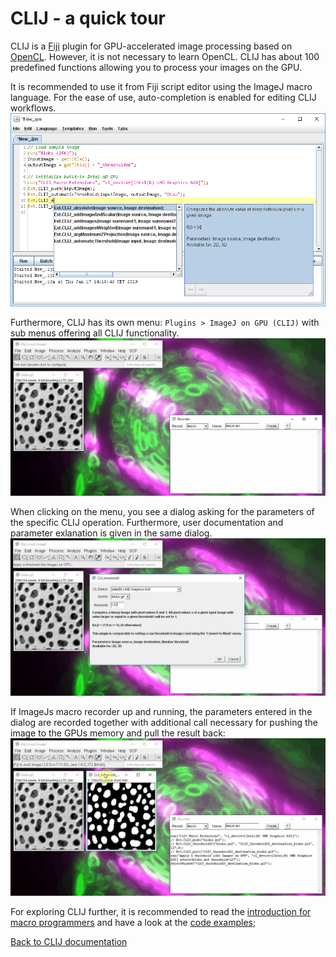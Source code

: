 # CLIJ - a quick tour
CLIJ is a [Fiji](https://fiji.sc) plugin for GPU-accelerated image processing based on [OpenCL](https://opencl.prg). However, it is not necessary to learn OpenCL. CLIJ has about 100 predefined functions allowing you to process your images on the GPU.

It is recommended to use it from Fiji script editor using the ImageJ macro language. For the ease of use, auto-completion is enabled for editing CLIJ workflows.
![Image](images/autocompletion.png)

Furthermore, CLIJ has its own menu: `Plugins > ImageJ on GPU (CLIJ)` with sub menus offering all CLIJ functionality.
![Image](images/menu.gif)

When clicking on the menu, you see a dialog asking for the parameters of the specific CLIJ operation. Furthermore, user documentation and parameter exlanation is given in the same dialog.
![Image](images/dialogs.gif)

If ImageJs macro recorder up and running, the parameters entered in the dialog are recorded together with additional call necessary for pushing the image to the GPUs memory and pull the result back:
![Image](images/macro_recorder.png)

For exploring CLIJ further, it is recommended to read the [introduction for macro programmers](macro_intro) and have a look at the [code examples](https://mpicbg-csbd.github.io/clij-docs/src/main/macro);

[Back to CLIJ documentation]()

